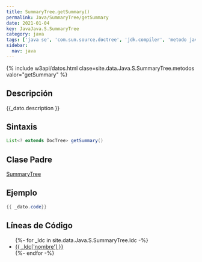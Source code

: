 ```yaml
---
title: SummaryTree.getSummary()
permalink: Java/SummaryTree/getSummary
date: 2021-01-04
key: JavaJava.S.SummaryTree
category: java
tags: ['java se', 'com.sun.source.doctree', 'jdk.compiler', 'metodo java', '10']
sidebar: 
  nav: java
---
```


{% include w3api/datos.html clase=site.data.Java.S.SummaryTree.metodos valor="getSummary" %}

## Descripción
{{_dato.description }}

## Sintaxis
~~~java
List<? extends DocTree> getSummary()
~~~

## Clase Padre
[SummaryTree](/Java/SummaryTree/)

## Ejemplo
~~~java
{{ _dato.code}}
~~~

## Líneas de Código
<ul>
{%- for _ldc in site.data.Java.S.SummaryTree.ldc -%}
   <li>
       <a href="{{_ldc['url'] }}">{{ _ldc['nombre'] }}</a>
   </li>
{%- endfor -%}
</ul>
